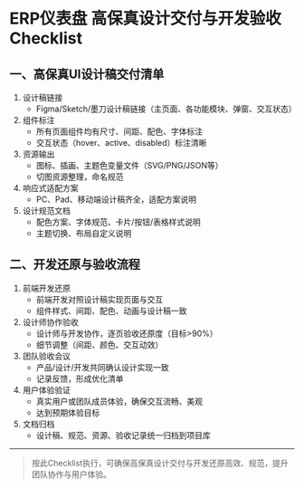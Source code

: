 # ERP仪表盘 高保真设计交付与开发验收 Checklist

## 一、高保真UI设计稿交付清单

1. 设计稿链接
   - Figma/Sketch/墨刀设计稿链接（主页面、各功能模块、弹窗、交互状态）
2. 组件标注
   - 所有页面组件均有尺寸、间距、配色、字体标注
   - 交互状态（hover、active、disabled）标注清晰
3. 资源输出
   - 图标、插画、主题色变量文件（SVG/PNG/JSON等）
   - 切图资源整理，命名规范
4. 响应式适配方案
   - PC、Pad、移动端设计稿齐全，适配方案说明
5. 设计规范文档
   - 配色方案、字体规范、卡片/按钮/表格样式说明
   - 主题切换、布局自定义说明

## 二、开发还原与验收流程

1. 前端开发还原
   - 前端开发对照设计稿实现页面与交互
   - 组件样式、间距、配色、动画与设计稿一致
2. 设计师协作验收
   - 设计师与开发协作，逐页验收还原度（目标>90%）
   - 细节调整（间距、颜色、交互动效）
3. 团队验收会议
   - 产品/设计/开发共同确认设计实现一致
   - 记录反馈，形成优化清单
4. 用户体验验证
   - 真实用户或团队成员体验，确保交互流畅、美观
   - 达到预期体验目标
5. 文档归档
   - 设计稿、规范、资源、验收记录统一归档到项目库

---

> 按此Checklist执行，可确保高保真设计交付与开发还原高效、规范，提升团队协作与用户体验。
